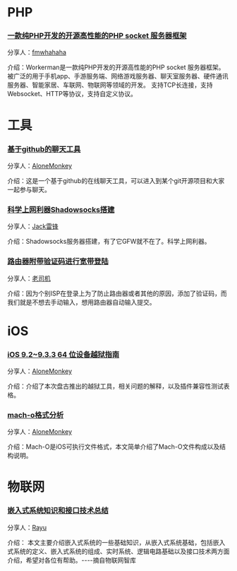 # PHP

### [一款纯PHP开发的开源高性能的PHP socket 服务器框架](http://www.workerman.net/)

分享人：[fmwhahaha](http://www.fmwhahaha.com)

介绍：Workerman是一款纯PHP开发的开源高性能的PHP socket 服务器框架。被广泛的用于手机app、手游服务端、网络游戏服务器、聊天室服务器、硬件通讯服务器、智能家居、车联网、物联网等领域的开发。 支持TCP长连接，支持Websocket、HTTP等协议，支持自定义协议。

# 工具

### [基于github的聊天工具](https://gitter.im)

分享人：[AloneMonkey](http://www.blogfshare.com)

介绍：这是一个基于github的在线聊天工具，可以进入到某个git开源项目和大家一起参与聊天。

### [科学上网利器Shadowsocks搭建](http://jackln.github.io/2015/08/23/shadowsocks-server/)

分享人：[Jack雷锋](http://jackln.github.io)

介绍：Shadowsocks服务器搭建，有了它GFW就不在了。科学上网利器。

### [路由器附带验证码进行宽带登陆](http://www.unique-liu.com/291.html)

分享人：[老司机](http://www.unique-liu.com)

介绍：因为个别ISP在登录上为了防止路由器或者其他的原因，添加了验证码，而我们就是不想去手动输入，想用路由器自动输入提交。

# iOS

### [iOS 9.2~9.3.3 64 位设备越狱指南](https://jbguide.me/2016/07/25/ios-9-3-3-jailbreak/)

分享人：[AloneMonkey](http://www.blogfshare.com)

介绍：介绍了本次盘古推出的越狱工具，相关问题的解释，以及插件兼容性测试表格。

### [mach-o格式分析](http://turingh.github.io/2016/03/07/mach-o%E6%96%87%E4%BB%B6%E6%A0%BC%E5%BC%8F%E5%88%86%E6%9E%90/)

分享人：[AloneMonkey](http://www.blogfshare.com)

介绍：Mach-O是iOS可执行文件格式，本文简单介绍了Mach-O文件构成以及结构说明。


# 物联网

### [嵌入式系统知识和接口技术总结](http://mp.weixin.qq.com/s?__biz=MjM5MTM5ODQyMA==&mid=2651192306&idx=2&sn=5c9b62c9f16120c45c29e1d582833694&scene=0#wechat_redirect)

分享人：[Rayu](http://rayuu.com)

介绍： 本文主要介绍嵌入式系统的一些基础知识，从嵌入式系统基础，包括嵌入式系统的定义、嵌入式系统的组成、实时系统、逻辑电路基础以及接口技术两方面介绍，希望对各位有帮助。----摘自物联网智库